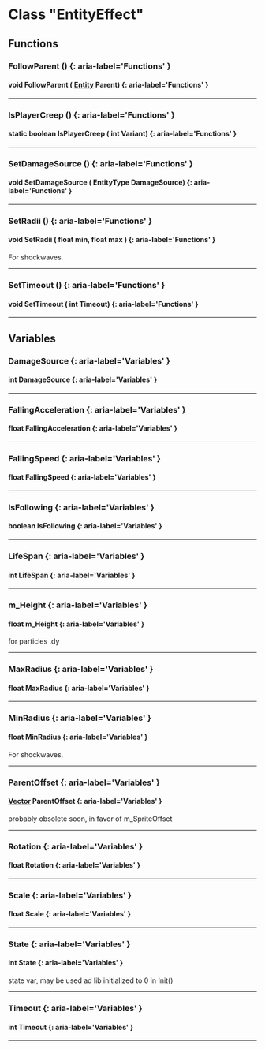 # Class "EntityEffect"
## Functions
### FollowParent () {: aria-label='Functions' }
#### void FollowParent ( [Entity](../Entity) Parent)  {: aria-label='Functions' }

___ 
### IsPlayerCreep () {: aria-label='Functions' }
#### static boolean IsPlayerCreep ( int Variant)  {: aria-label='Functions' }

___ 
### SetDamageSource () {: aria-label='Functions' }
#### void SetDamageSource ( EntityType DamageSource)  {: aria-label='Functions' }

___ 
### SetRadii () {: aria-label='Functions' }
#### void SetRadii ( float min, float max )  {: aria-label='Functions' }
For shockwaves. 
___ 
### SetTimeout () {: aria-label='Functions' }
#### void SetTimeout ( int Timeout)  {: aria-label='Functions' }

___ 
## Variables
### DamageSource {: aria-label='Variables' }
#### int DamageSource  {: aria-label='Variables' }

<!-- Removed false description -->
___ 
### FallingAcceleration {: aria-label='Variables' }
#### float FallingAcceleration  {: aria-label='Variables' }

___ 
### FallingSpeed {: aria-label='Variables' }
#### float FallingSpeed  {: aria-label='Variables' }

___ 
### IsFollowing {: aria-label='Variables' }
#### boolean IsFollowing  {: aria-label='Variables' }

___ 
### LifeSpan {: aria-label='Variables' }
#### int LifeSpan  {: aria-label='Variables' }

___ 
### m_Height {: aria-label='Variables' }
#### float m_Height  {: aria-label='Variables' }
for particles .dy 
___ 
### MaxRadius {: aria-label='Variables' }
#### float MaxRadius  {: aria-label='Variables' }

___ 
### MinRadius {: aria-label='Variables' }
#### float MinRadius  {: aria-label='Variables' }
For shockwaves. 
___ 
### ParentOffset {: aria-label='Variables' }
#### [Vector](../Vector) ParentOffset  {: aria-label='Variables' }
probably obsolete soon, in favor of m_SpriteOffset 
___ 
### Rotation {: aria-label='Variables' }
#### float Rotation  {: aria-label='Variables' }

___ 
### Scale {: aria-label='Variables' }
#### float Scale  {: aria-label='Variables' }

___ 
### State {: aria-label='Variables' }
#### int State  {: aria-label='Variables' }
state var, may be used ad lib initialized to 0 in Init() 
___ 
### Timeout {: aria-label='Variables' }
#### int Timeout  {: aria-label='Variables' }

___ 
